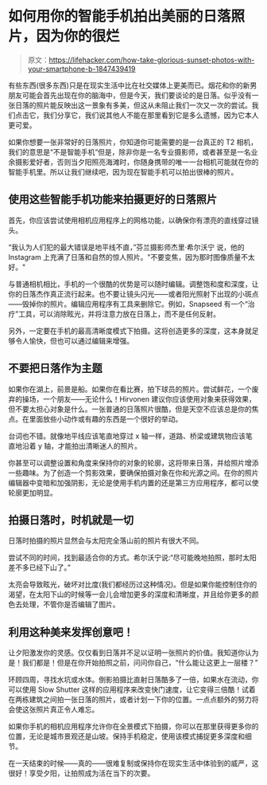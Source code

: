 # 如何用你的智能手机拍出美丽的日落照片，因为你的很烂

> 原文：<https://lifehacker.com/how-take-glorious-sunset-photos-with-your-smartphone-b-1847439419>

有些东西(很多东西)只是在现实生活中比在社交媒体上更美而已。烟花和你的新男朋友可能会首先出现在你的脑海中，但是今天，我们要谈论的是日落。似乎没有一张日落的照片能反映出这一景象有多美，但这从未阻止我们一次又一次的尝试。我们点击它，我们分享它，我们说其他人不能在那里看到它是多么遗憾，因为它本人更可爱。



如果你想要一张非常好的日落照片，你知道你可能需要的是一台真正的 T2 相机，我们的意思是“不是智能手机”但是，除非你是一名专业摄影师，或者甚至是一名业余摄影爱好者，否则当夕阳照亮海滩时，你随身携带的唯一一台相机可能就在你的智能手机里。所以让我们继续吧，因为现在智能手机可以拍出很棒的照片。

## 使用这些智能手机功能来拍摄更好的日落照片

首先，你应该尝试使用相机应用程序上的网格功能，以确保你有漂亮的直线穿过镜头。

“我认为人们犯的最大错误是地平线不直，”芬兰摄影师杰里·希尔沃宁 说，他的 Instagram 上充满了日落和自然的惊人照片。"不要变焦，因为那时图像质量不太好。"

与普通相机相比，手机的一个很酷的优势是可以随时编辑。调整饱和度和深度，让你的日落杰作真正流行起来。也不要让镜头闪光——或者阳光照射下出现的小斑点——毁掉你的照片。编辑应用程序有工具来删除它。例如，Snapseed 有一个“治疗”工具，可以消除眩光，并将注意力放在日落上，而不是任何反射。

另外，一定要在手机的最高清晰度模式下拍摄。这将创造更多的深度，这本身就足够令人愉快，但也可以通过编辑来增强。

## **不要把日落作为主题**

如果你在湖上，前景是船。如果你在看比赛，拍下球员的照片。尝试鲜花，一个废弃的操场，一个朋友——无论什么！Hirvonen 建议你应该使用对象来获得效果，但不要太担心对象是什么。一张普通的日落照片很酷，但是天空不应该总是你的焦点。在里面放些小动作或有趣的东西是一个很好的举动。

台词也不错。就像地平线应该笔直地穿过 x 轴一样，道路、桥梁或建筑物应该笔直地沿着 y 轴，才能拍出清晰迷人的照片。

你甚至可以调整设置和角度来保持你的对象的轮廓，这将带来日落，并给照片增添一些趣味。为了创造一个剪影效果，要确保拍摄对象在你和光源之间。在你的照片编辑器中变暗和加强阴影，无论是使用手机内置的还是第三方应用程序，都可以使轮廓更加明显。

## 拍摄日落时，时机就是一切

日落时拍摄的照片显然会与太阳完全落山前的照片有很大不同。

尝试不同的时间，找到最适合你的方式。希尔沃宁说:“尽可能晚地拍照，那时太阳差不多已经下山了。”

太亮会导致眩光，破坏对比度(我们都经历过这种情况)。但是如果你能控制住你的渴望，在太阳下山的时候等一会儿会增加更多的深度和清晰度，并且给你更多的颜色去处理，不管你是否编辑了图片。

## 利用这种美来发挥创意吧！

让夕阳激发你的灵感。仅仅看到日落并不足以证明一张照片的价值。我知道你认为是！我们都是！但是在你开始拍照之前，问问你自己，“什么能让这更上一层楼？”

环顾四周，寻找水坑或水体。倒影拍摄比直射日落酷多了一倍，如果水在流动，你可以使用 Slow Shutter 这样的应用程序来改变快门速度，让它变得三倍酷！试着在两栋建筑之间拍一张日落的照片，或者计划一下你的位置。一点点额外的努力将会使这张照片真正令人难忘。

如果你手机的相机应用程序允许你在全景模式下拍摄，你可以在那里获得更多你的位置，无论是城市景观还是山坡。保持手机稳定，使用该模式捕捉更多深度和细节。

在一天结束的时候——真的——很难复制或保持你在现实生活中体验到的威严，这很好！享受夕阳，让拍照成为活在当下的次要。